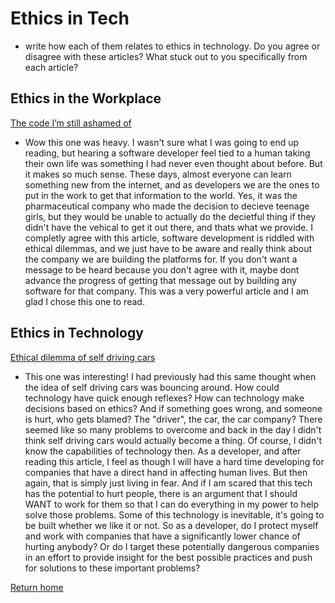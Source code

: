 # Ethics in Tech

- write how each of them relates to ethics in technology. Do you agree or disagree with these articles? What stuck out to you specifically from each article?

## Ethics in the Workplace

[The code I’m still ashamed of](https://www.freecodecamp.org/news/the-code-im-still-ashamed-of-e4c021dff55e)

- Wow this one was heavy. I wasn't sure what I was going to end up reading, but hearing a software developer feel tied to a human taking their own life was something I had never even thought about before. But it makes so much sense. These days, almost everyone can learn something new from the internet, and as developers we are the ones to put in the work to get that information to the world. Yes, it was the pharmaceutical company who made the decision to decieve teenage girls, but they would be unable to actually do the decietful thing if they didn't have the vehical to get it out there, and thats what we provide. I completly agree with this article, software development is riddled with ethical dilemmas, and we just have to be aware and really think about the company we are building the platforms for. If you don't want a message to be heard because you don't agree with it, maybe dont advance the progress of getting that message out by building any software for that company. This was a very powerful article and I am glad I chose this one to read.

## Ethics in Technology

[Ethical dilemma of self driving cars](https://www.theglobeandmail.com/globe-drive/culture/technology/the-ethical-dilemmas-of-self-drivingcars/article37803470/)

- This one was interesting! I had previously had this same thought when the idea of self driving cars was bouncing around. How could technology have quick enough reflexes? How can technology make decisions based on ethics? And if something goes wrong, and someone is hurt, who gets blamed? The "driver", the car, the car company? There seemed like so many problems to overcome and back in the day I didn't think self driving cars would actually become a thing. Of course, I didn't know the capabilities of technology then. As a developer, and after reading this article, I feel as though I will have a hard time developing for companies that have a direct hand in affecting human lives. But then again, that is simply just living in fear. And if I am scared that this tech has the potential to hurt people, there is an argument that I should WANT to work for them so that I can do everything in my power to help solve those problems. Some of this technology is inevitable, it's going to be built whether we like it or not. So as a developer, do I protect myself and work with companies that have a significantly lower chance of hurting anybody? Or do I target these potentially dangerous companies in an effort to provide insight for the best possible practices and push for solutions to these important problems?

[Return home](https://khofstetter94.github.io/reading-notes/)
